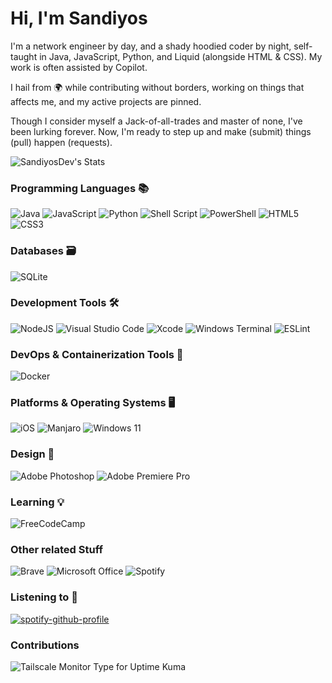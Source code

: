 # Hi, I'm Sandiyos

I'm a network engineer by day, and a shady hoodied coder by night, self-taught in Java, JavaScript, Python, and Liquid (alongside HTML & CSS). My work is often assisted by Copilot.

I hail from 🌍 while contributing without borders, working on things that affects me, and my active projects are pinned. 

Though I consider myself a Jack-of-all-trades and master of none, I've been lurking forever. Now, I'm ready to step up and make (submit) things (pull) happen (requests).

![SandiyosDev's Stats](https://github-readme-stats.vercel.app/api?username=SandiyosDev&theme=vue-dark&show_icons=true&hide_border=false&count_private=true)

### Programming Languages 📚
![Java](https://img.shields.io/badge/java-%23ED8B00.svg?style=for-the-badge&logo=openjdk&logoColor=white)
![JavaScript](https://img.shields.io/badge/javascript-%23323330.svg?style=for-the-badge&logo=javascript&logoColor=%23F7DF1E)
![Python](https://img.shields.io/badge/python-3670A0?style=for-the-badge&logo=python&logoColor=ffdd54)
![Shell Script](https://img.shields.io/badge/shell_script-%23121011.svg?style=for-the-badge&logo=gnu-bash&logoColor=white)
![PowerShell](https://img.shields.io/badge/PowerShell-%235391FE.svg?style=for-the-badge&logo=powershell&logoColor=white)
![HTML5](https://img.shields.io/badge/html5-%23E34F26.svg?style=for-the-badge&logo=html5&logoColor=white)
![CSS3](https://img.shields.io/badge/css3-%231572B6.svg?style=for-the-badge&logo=css3&logoColor=white)

### Databases 🗃️
![SQLite](https://img.shields.io/badge/sqlite-%2307405e.svg?style=for-the-badge&logo=sqlite&logoColor=white)

### Development Tools 🛠️
![NodeJS](https://img.shields.io/badge/node.js-6DA55F?style=for-the-badge&logo=node.js&logoColor=white)
![Visual Studio Code](https://img.shields.io/badge/Visual%20Studio%20Code-0078d7.svg?style=for-the-badge&logo=visual-studio-code&logoColor=white)
![Xcode](https://img.shields.io/badge/Xcode-007ACC?style=for-the-badge&logo=Xcode&logoColor=white)
![Windows Terminal](https://img.shields.io/badge/Windows%20Terminal-%234D4D4D.svg?style=for-the-badge&logo=windows-terminal&logoColor=white)
![ESLint](https://img.shields.io/badge/ESLint-4B3263?style=for-the-badge&logo=eslint&logoColor=white)

### DevOps & Containerization Tools 🐳
![Docker](https://img.shields.io/badge/docker-%230db7ed.svg?style=for-the-badge&logo=docker&logoColor=white)

### Platforms & Operating Systems 🖥️
![iOS](https://img.shields.io/badge/iOS-000000?style=for-the-badge&logo=ios&logoColor=white)
![Manjaro](https://img.shields.io/badge/Manjaro-35BF5C?style=for-the-badge&logo=Manjaro&logoColor=white)
![Windows 11](https://img.shields.io/badge/Windows%2011-%230079d5.svg?style=for-the-badge&logo=Windows%2011&logoColor=white)

### Design 🎨
![Adobe Photoshop](https://img.shields.io/badge/adobe%20photoshop-%2331A8FF.svg?style=for-the-badge&logo=adobe%20photoshop&logoColor=white)
![Adobe Premiere Pro](https://img.shields.io/badge/Adobe%20Premiere%20Pro-9999FF.svg?style=for-the-badge&logo=Adobe%20Premiere%20Pro&logoColor=white)

### Learning 💡
![FreeCodeCamp](https://img.shields.io/badge/Freecodecamp-%23123.svg?&style=for-the-badge&logo=freecodecamp&logoColor=green)

### Other related Stuff
![Brave](https://img.shields.io/badge/Brave-FB542B?style=for-the-badge&logo=Brave&logoColor=white)
![Microsoft Office](https://img.shields.io/badge/Microsoft_Office-D83B01?style=for-the-badge&logo=microsoft-office&logoColor=white)
![Spotify](https://img.shields.io/badge/Spotify-1ED760?style=for-the-badge&logo=spotify&logoColor=white)

### Listening to 🎵
[![spotify-github-profile](https://spotify-github-profile-beta-pearl.vercel.app/api/view?uid=dlhx9z5bil5anhue82zmhj6mo&cover_image=true&theme=default&show_offline=false&background_color=121212&interchange=false)](https://github.com/kittinan/spotify-github-profile)


### Contributions
![Tailscale Monitor Type for Uptime Kuma](https://github.com/louislam/uptime-kuma/pull/3178)
